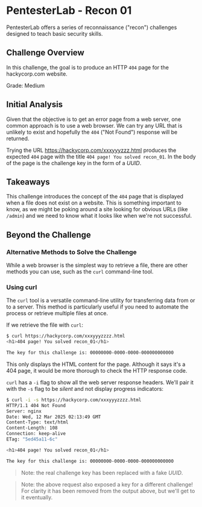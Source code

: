 # PentesterLab - Recon 01

PentesterLab offers a series of reconnaissance ("recon") challenges designed to
teach basic security skills.

## Challenge Overview

In this challenge, the goal is to produce an HTTP `404` page for the
hackycorp.com website.

Grade: Medium

## Initial Analysis

Given that the objective is to get an error page from a web server, one common
approach is to use a web browser. We can try any URL that is unlikely to exist
and hopefully the `404` ("Not Found") response will be returned.

Trying the URL https://hackycorp.com/xxxyyyzzz.html produces the expected `404`
page with the title `404 page! You solved recon_01`. In the body of the page is
the challenge key in the form of a _UUID_.

## Takeaways

This challenge introduces the concept of the `404` page that is displayed when
a file does not exist on a website. This is something important to know, as we
might be poking around a site looking for obvious URLs (like `/admin`) and we
need to know what it looks like when we're not successful.

## Beyond the Challenge

### Alternative Methods to Solve the Challenge

While a web browser is the simplest way to retrieve a file, there are other
methods you can use, such as the `curl` command-line tool.

### Using curl

The `curl` tool is a versatile command-line utility for transferring data from
or to a server. This method is particularly useful if you need to automate the
process or retrieve multiple files at once.

If we retrieve the file with `curl`:

```sh
$ curl https://hackycorp.com/xxxyyyzzzz.html
<h1>404 page! You solved recon_01</h1>

The key for this challenge is: 00000000-0000-0000-000000000000
```

This only displays the HTML content for the page. Although it says it's a 404
page, it would be more thorough to check the HTTP response code.

`curl` has a `-i` flag to show all the web server response headers. We'll pair
it with the `-s` flag to be _silent_ and not display progress indicators:

```sh
$ curl -i -s https://hackycorp.com/xxxyyyzzzz.html
HTTP/1.1 404 Not Found
Server: nginx
Date: Wed, 12 Mar 2025 02:13:49 GMT
Content-Type: text/html
Content-Length: 108
Connection: keep-alive
ETag: "5ed45a11-6c"

<h1>404 page! You solved recon_01</h1>

The key for this challenge is: 00000000-0000-0000-000000000000
```

> Note: the real challenge key has been replaced with a fake _UUID_.

> Note: the above request also exposed a key for a different challenge! For
> clarity it has been removed from the output above, but we'll get to it
> eventually.
